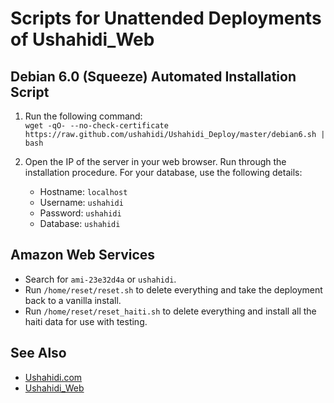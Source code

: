 # Scripts for Unattended Deployments of Ushahidi_Web

## Debian 6.0 (Squeeze) Automated Installation Script

1. Run the following command:  
`wget -qO- --no-check-certificate https://raw.github.com/ushahidi/Ushahidi_Deploy/master/debian6.sh | bash`

2. Open the IP of the server in your web browser. Run through the installation procedure. For your database, use the following details:
    * Hostname: `localhost`
    * Username: `ushahidi`
    * Password: `ushahidi`
    * Database: `ushahidi`

## Amazon Web Services

* Search for `ami-23e32d4a` or `ushahidi`.
* Run `/home/reset/reset.sh` to delete everything and take the deployment back to a vanilla install.
* Run `/home/reset/reset_haiti.sh` to delete everything and install all the haiti data for use with testing.

## See Also

* [Ushahidi.com](http://www.ushahidi.com/)
* [Ushahidi_Web](https://github.com/ushahidi/Ushahidi_Web)